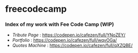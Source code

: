 # freecodecamp
### Index of my work with  Fee Code Camp (WIP)

* _Tribute Page_ : https://codepen.io/cafezen/full/YNoZEY/
* _Portfolio_ : https://codepen.io/cafezen/full/wqvOGa/
* _Quotes Machine_ : https://codepen.io/cafezen/full/qXZQBE/
